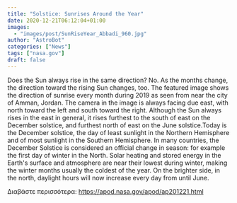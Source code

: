 ```yaml
---
title: "Solstice: Sunrises Around the Year"
date: 2020-12-21T06:12:04+01:00
images:
  - "images/post/SunRiseYear_Abbadi_960.jpg"
author: "AstroBot"
categories: ["News"]
tags: ["nasa.gov"]
draft: false
---
```


Does the Sun always rise in the same direction? No. As the months change, the direction toward the rising Sun changes, too. The featured image shows the direction of sunrise every month during 2019 as seen from near the city of Amman, Jordan. The camera in the image is always facing due east, with north toward the left and south toward the right. Although the Sun always rises in the east in general, it rises furthest to the south of east on the December solstice, and furthest north of east on the June solstice.Today is the December solstice, the day of least sunlight in the Northern Hemisphere and of most sunlight in the Southern Hemisphere. In many countries, the December Solstice is considered an official change in season: for example the first day of winter in the North. Solar heating and stored energy in the Earth's surface and atmosphere are near their lowest during winter, making the winter months usually the coldest of the year. On the brighter side, in the north, daylight hours will now increase every day from until June.

Διαβάστε περισσότερα: https://apod.nasa.gov/apod/ap201221.html
